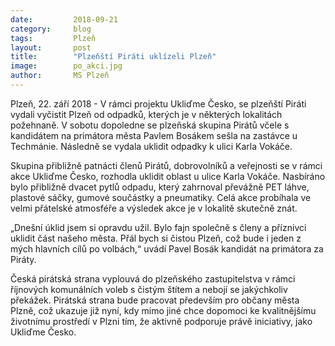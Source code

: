 ```yaml
---
date:         2018-09-21
category:     blog
tags:         Plzeň
layout:       post
title:        "Plzeňští Piráti uklízeli Plzeň" 
image:        po_akci.jpg
author:       MS Plzeň
---
```



Plzeň, 22. září 2018 -  V rámci projektu Ukliďme Česko, se plzeňští Piráti vydali vyčistit Plzeň od odpadků, kterých je v některých lokalitách požehnaně. V sobotu dopoledne se plzeňská skupina Pirátů včele s kandidátem na primátora města Pavlem Bosákem sešla na zastávce u Techmánie. Následně se vydala uklidit odpadky k ulici Karla Vokáče.

 

Skupina přibližně patnácti členů Pirátů, dobrovolníků a veřejnosti se v rámci akce Ukliďme Česko, rozhodla uklidit oblast u ulice Karla Vokáče. Nasbíráno bylo přibližně dvacet pytlů odpadu, který zahrnoval převážně PET láhve, plastové sáčky, gumové součástky a pneumatiky. Celá akce probíhala ve velmi přátelské atmosféře a výsledek akce je v lokalitě skutečně znát.

 

„Dnešní úklid jsem si opravdu užil. Bylo fajn společně s členy a příznivci uklidit část našeho města. Přál bych si čistou Plzeň, což bude i jeden z mých hlavních cílů po volbách,“ uvádí Pavel Bosák kandidát na primátora za Piráty.

 

Česká pirátská strana vyplouvá do plzeňského zastupitelstva v rámci říjnových komunálních voleb s čistým štítem a nebojí se jakýchkoliv překážek. Pirátská strana bude pracovat především pro občany města Plzně, což ukazuje již nyní, kdy mimo jiné chce dopomoci ke kvalitnějšímu životnímu prostředí v Plzni tím, že aktivně podporuje právě iniciativy, jako Ukliďme Česko.